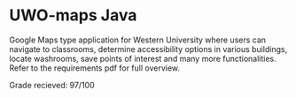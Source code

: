 # UWO-maps Java
Google Maps type application for Western University where users can navigate to classrooms, determine accessibility options in various buildings, locate washrooms, save points of interest and many more functionalities. Refer to the requirements pdf for full overview.  

Grade recieved: 97/100

